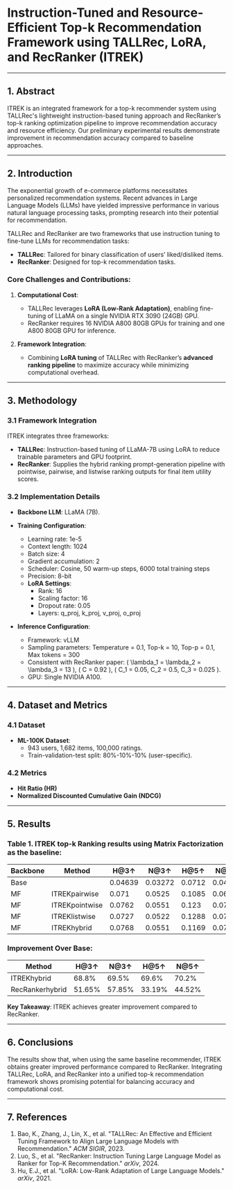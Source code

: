 # Instruction-Tuned and Resource-Efficient Top-k Recommendation Framework using TALLRec, LoRA, and RecRanker (ITREK)
---

## 1. Abstract
ITREK is an integrated framework for a top-k recommender system using TALLRec's lightweight instruction-based tuning approach and RecRanker’s top-k ranking optimization pipeline to improve recommendation accuracy and resource efficiency. Our preliminary experimental results demonstrate improvement in recommendation accuracy compared to baseline approaches.

---

## 2. Introduction
The exponential growth of e-commerce platforms necessitates personalized recommendation systems. Recent advances in Large Language Models (LLMs) have yielded impressive performance in various natural language processing tasks, prompting research into their potential for recommendation.  

TALLRec and RecRanker are two frameworks that use instruction tuning to fine-tune LLMs for recommendation tasks:  
- **TALLRec**: Tailored for binary classification of users’ liked/disliked items.  
- **RecRanker**: Designed for top-k recommendation tasks.  

### Core Challenges and Contributions:
1. **Computational Cost**:  
   - TALLRec leverages **LoRA (Low-Rank Adaptation)**, enabling fine-tuning of LLaMA on a single NVIDIA RTX 3090 (24GB) GPU.  
   - RecRanker requires 16 NVIDIA A800 80GB GPUs for training and one A800 80GB GPU for inference.  

2. **Framework Integration**:  
   - Combining **LoRA tuning** of TALLRec with RecRanker’s **advanced ranking pipeline** to maximize accuracy while minimizing computational overhead.

---

## 3. Methodology

### 3.1 Framework Integration
ITREK integrates three frameworks:
- **TALLRec**: Instruction-based tuning of LLaMA-7B using LoRA to reduce trainable parameters and GPU footprint.  
- **RecRanker**: Supplies the hybrid ranking prompt-generation pipeline with pointwise, pairwise, and listwise ranking outputs for final item utility scores.  

### 3.2 Implementation Details
- **Backbone LLM**: LLaMA (7B).  
- **Training Configuration**:
  - Learning rate: 1e-5  
  - Context length: 1024  
  - Batch size: 4  
  - Gradient accumulation: 2  
  - Scheduler: Cosine, 50 warm-up steps, 6000 total training steps  
  - Precision: 8-bit  
  - **LoRA Settings**:
    - Rank: 16  
    - Scaling factor: 16  
    - Dropout rate: 0.05  
    - Layers: q_proj, k_proj, v_proj, o_proj  

- **Inference Configuration**:  
  - Framework: vLLM  
  - Sampling parameters: Temperature = 0.1, Top-k = 10, Top-p = 0.1, Max tokens = 300  
  - Consistent with RecRanker paper: \( \lambda_1 = \lambda_2 = \lambda_3 = 13 \), \( C = 0.92 \), \( C_1 = 0.05, C_2 = 0.5, C_3 = 0.025 \).  
  - GPU: Single NVIDIA A100.

---

## 4. Dataset and Metrics

### 4.1 Dataset
- **ML-100K Dataset**:  
  - 943 users, 1,682 items, 100,000 ratings.  
  - Train-validation-test split: 80%-10%-10% (user-specific).  

### 4.2 Metrics
- **Hit Ratio (HR)**  
- **Normalized Discounted Cumulative Gain (NDCG)**  

---

## 5. Results

### Table 1. ITREK top-k Ranking results using Matrix Factorization as the baseline:

| Backbone | Method            | H@3↑  | N@3↑  | H@5↑   | N@5↑   |
|----------|-------------------|--------|-------|--------|--------|
| Base     |                   | 0.04639 | 0.03272 | 0.0712 | 0.04298 |
| MF       | ITREKpairwise     | 0.071  | 0.0525 | 0.1085 | 0.068   |
| MF       | ITREKpointwise    | 0.0762 | 0.0551 | 0.123  | 0.0742  |
| MF       | ITREKlistwise     | 0.0727 | 0.0522 | 0.1288 | 0.0752  |
| MF       | ITREKhybrid       | 0.0768 | 0.0551 | 0.1169 | 0.0715  |

### Improvement Over Base:
| Method                | H@3↑   | N@3↑   | H@5↑   | N@5↑   |
|-----------------------|--------|--------|--------|--------|
| ITREKhybrid           | 68.8%  | 69.5%  | 69.6%  | 70.2%  |
| RecRankerhybrid       | 51.65% | 57.85% | 33.19% | 44.52% |

**Key Takeaway**: ITREK achieves greater improvement compared to RecRanker.

---

## 6. Conclusions
The results show that, when using the same baseline recommender, ITREK obtains greater improved performance compared to RecRanker. Integrating TALLRec, LoRA, and RecRanker into a unified top-k recommendation framework shows promising potential for balancing accuracy and computational cost.

---

## 7. References
1. Bao, K., Zhang, J., Lin, X., et al. "TALLRec: An Effective and Efficient Tuning Framework to Align Large Language Models with Recommendation." *ACM SIGIR*, 2023.  
2. Luo, S., et al. "RecRanker: Instruction Tuning Large Language Model as Ranker for Top-K Recommendation." *arXiv*, 2024.  
3. Hu, E.J., et al. "LoRA: Low-Rank Adaptation of Large Language Models." *arXiv*, 2021.




